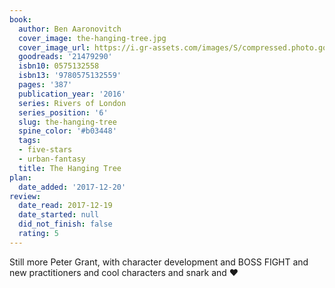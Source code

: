 ```yaml
---
book:
  author: Ben Aaronovitch
  cover_image: the-hanging-tree.jpg
  cover_image_url: https://i.gr-assets.com/images/S/compressed.photo.goodreads.com/books/1480443659l/21479290._SX98_.jpg
  goodreads: '21479290'
  isbn10: 0575132558
  isbn13: '9780575132559'
  pages: '387'
  publication_year: '2016'
  series: Rivers of London
  series_position: '6'
  slug: the-hanging-tree
  spine_color: '#b03448'
  tags:
  - five-stars
  - urban-fantasy
  title: The Hanging Tree
plan:
  date_added: '2017-12-20'
review:
  date_read: 2017-12-19
  date_started: null
  did_not_finish: false
  rating: 5
---
```


Still more Peter Grant, with character development and BOSS FIGHT and new practitioners and cool characters and snark and ♥
